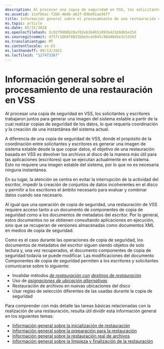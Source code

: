 ```yaml
---
description: Al procesar una copia de seguridad en VSS, los solicitantes y escritores trabajaron juntos para generar una imagen del sistema estable a partir de la cual realizar copias de seguridad de los datos, lo que requería coordinación y la creación de una instantánea del sistema actual.
ms.assetid: 1cefb6ac-f2bb-464b-a62f-05be91ae56f7
title: Información general sobre el procesamiento de una restauración en VSS
ms.topic: article
ms.date: 05/31/2018
ms.openlocfilehash: 3c0279888b28af82eb1b4b51093b421b9db5e15d
ms.sourcegitcommit: d75fc10b9f0825bbe5ce5045c90d4045e3c53243
ms.translationtype: MT
ms.contentlocale: es-ES
ms.lasthandoff: 09/13/2021
ms.locfileid: "127473367"
---
```

# <a name="overview-of-processing-a-restore-under-vss"></a>Información general sobre el procesamiento de una restauración en VSS

Al procesar una copia de seguridad en VSS, los solicitantes y escritores trabajaron juntos para generar una imagen del sistema estable a partir de la cual realizar copias de seguridad de los datos, lo que requería coordinación y la creación de una instantánea del sistema actual.

A diferencia de una copia de seguridad de VSS, donde el propósito de la coordinación entre solicitantes y escritores es generar una imagen de sistema estable desde la que copiar datos, el objetivo de una restauración basada en VSS es devolver los archivos al disco de la manera más útil para las aplicaciones (escritores) que se ejecutan actualmente en el sistema. Esto no requiere una imagen estable del sistema, por lo que no es necesaria ninguna instantánea.

En su lugar, la atención se centra en evitar la interrupción de la actividad del escritor, impedir la creación de conjuntos de datos incoherentes en el disco y permitir a los escritores el ámbito necesario para evaluar y combinar datos cuando sea necesario.

Al igual que una operación de copia de seguridad, una restauración de VSS requiere acceso tanto a un documento de componentes de copia de seguridad como a los documentos de metadatos del escritor. Por lo general, estos documentos no se obtienen consultando aplicaciones en ejecución, sino que se recuperan de versiones almacenadas como documentos XML en medios de copia de seguridad.

Como es el caso durante las operaciones de copia de seguridad, los documentos de metadatos del escritor siguen siendo objetos de solo lectura y, una vez recuperados, el documento componentes de copia de seguridad todavía se puede modificar. Las modificaciones del documento Componentes de copia de seguridad permiten a los escritores y solicitantes comunicarse sobre lo siguiente:

-   Invalidar métodos [*de restauración con*](vssgloss-r.md) [*destinos de restauración*](vssgloss-r.md)
-   Uso de [ *asignaciones de ubicación alternativas*](vssgloss-a.md)
-   Restauración de archivos en nuevas ubicaciones del disco
-   Usar reglas de selección diferentes de las usadas durante la copia de seguridad

Para comprender con más detalle las tareas básicas relacionadas con la realización de una restauración, resulta útil dividir esta información general en los siguientes temas:

-   [Información general sobre la inicialización de restauración](overview-of-restore-initialization.md)
-   [Información general sobre la preparación para la restauración](overview-of-preparing-for-restore.md)
-   [Información general sobre la restauración real de archivos](overview-of-actual-file-restoration.md)
-   [Información general sobre la limpieza y finalización de la restauración](overview-of-restore-clean-up-and-termination.md)

 

 



